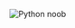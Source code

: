 ![Python noob](https://img.shields.io/badge/Python-3776AB?style=for-the-badge&logo=python&logoColor=white)
